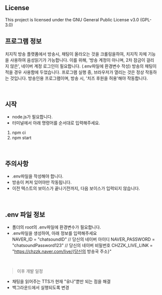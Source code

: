 ## License
This project is licensed under the GNU General Public License v3.0 (GPL-3.0)

## 프로그램 정보
치지직 방송 플랫폼에서 방송시, 채팅이 올라오는 것을 크롤링을하여, 치지직 자체 기능을 사용하여 음성읽기가 가능합니다.
이를 위해, '방송 계정이 아니며, 2차 잠금이 걸리지 않은', 네이버 계정 로그인이 필요합니다. (.env파일에 환경변수 작성)
 방송의 채팅이 적을 경우 사용함에 두었습니다.
 프로그램 실행 중, 브라우저가 열리는 것은 정상 작동하는 것입니다.
방송인용 프로그램이며, 방송 시, '치즈 후원을 허용'해야 작동합니다.

<br>

## 시작
* node.js가 필요합니다.
* 터미널에서 아래 명령어를 순서대로 입력해주세요.
1. npm ci
2. npm start

<br>

## 주의사항
* .env파일을 작성해야 합니다.
* 방송이 켜져 있어야만 작동됩니다.
* 이전 텍스트의 보이스가 끝나기전까지, 다음 보이스가 입력되지 않습니다.

<br>

## .env 파일 정보
* 폴더의 root의 .env파일에 환경변수가 필요합니다.
* .env파일을 생성하여, 아래 정보를 입력해주세요  
NAVER_ID = "chatsoundID" // 당신의 네이버 아이디
NAVER_PASSWORD = "chatsoundPassword123" // 당신의 네이버 비밀번호
CHZZK_LIVE_LINK = "https://chzzk.naver.com/live/{당신의 방송국 주소}"  

<br>

> 이후 개발 일정
* 채팅을 읽어주는 TTS가 현재 "유나"뿐만 되는 점을 해결
* 백그라운드에서 실행되도록 변경
